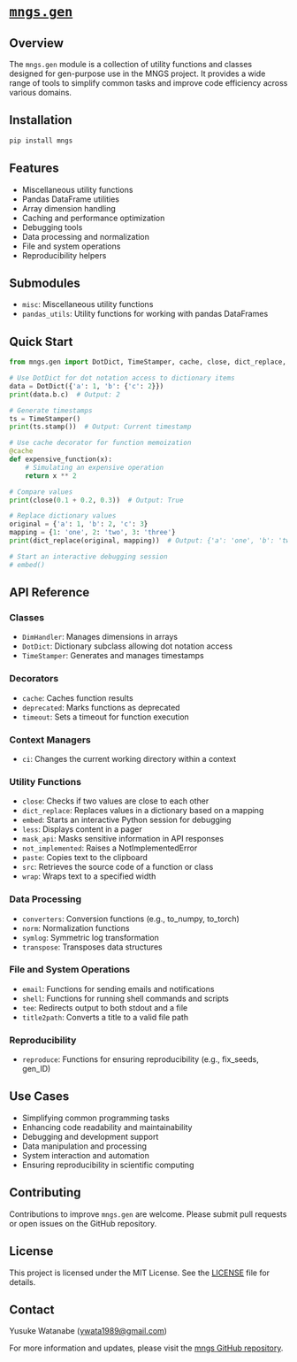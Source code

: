# [`mngs.gen`](https://github.com/ywatanabe1989/mngs/tree/main/src/mngs/gen/)

## Overview
The `mngs.gen` module is a collection of utility functions and classes designed for gen-purpose use in the MNGS project. It provides a wide range of tools to simplify common tasks and improve code efficiency across various domains.

## Installation
```bash
pip install mngs
```

## Features
- Miscellaneous utility functions
- Pandas DataFrame utilities
- Array dimension handling
- Caching and performance optimization
- Debugging tools
- Data processing and normalization
- File and system operations
- Reproducibility helpers

## Submodules
- `misc`: Miscellaneous utility functions
- `pandas_utils`: Utility functions for working with pandas DataFrames

## Quick Start
```python
from mngs.gen import DotDict, TimeStamper, cache, close, dict_replace, embed

# Use DotDict for dot notation access to dictionary items
data = DotDict({'a': 1, 'b': {'c': 2}})
print(data.b.c)  # Output: 2

# Generate timestamps
ts = TimeStamper()
print(ts.stamp())  # Output: Current timestamp

# Use cache decorator for function memoization
@cache
def expensive_function(x):
    # Simulating an expensive operation
    return x ** 2

# Compare values
print(close(0.1 + 0.2, 0.3))  # Output: True

# Replace dictionary values
original = {'a': 1, 'b': 2, 'c': 3}
mapping = {1: 'one', 2: 'two', 3: 'three'}
print(dict_replace(original, mapping))  # Output: {'a': 'one', 'b': 'two', 'c': 'three'}

# Start an interactive debugging session
# embed()
```

## API Reference
### Classes
- `DimHandler`: Manages dimensions in arrays
- `DotDict`: Dictionary subclass allowing dot notation access
- `TimeStamper`: Generates and manages timestamps

### Decorators
- `cache`: Caches function results
- `deprecated`: Marks functions as deprecated
- `timeout`: Sets a timeout for function execution

### Context Managers
- `ci`: Changes the current working directory within a context

### Utility Functions
- `close`: Checks if two values are close to each other
- `dict_replace`: Replaces values in a dictionary based on a mapping
- `embed`: Starts an interactive Python session for debugging
- `less`: Displays content in a pager
- `mask_api`: Masks sensitive information in API responses
- `not_implemented`: Raises a NotImplementedError
- `paste`: Copies text to the clipboard
- `src`: Retrieves the source code of a function or class
- `wrap`: Wraps text to a specified width

### Data Processing
- `converters`: Conversion functions (e.g., to_numpy, to_torch)
- `norm`: Normalization functions
- `symlog`: Symmetric log transformation
- `transpose`: Transposes data structures

### File and System Operations
- `email`: Functions for sending emails and notifications
- `shell`: Functions for running shell commands and scripts
- `tee`: Redirects output to both stdout and a file
- `title2path`: Converts a title to a valid file path

### Reproducibility
- `reproduce`: Functions for ensuring reproducibility (e.g., fix_seeds, gen_ID)

## Use Cases
- Simplifying common programming tasks
- Enhancing code readability and maintainability
- Debugging and development support
- Data manipulation and processing
- System interaction and automation
- Ensuring reproducibility in scientific computing

## Contributing
Contributions to improve `mngs.gen` are welcome. Please submit pull requests or open issues on the GitHub repository.

## License
This project is licensed under the MIT License. See the [LICENSE](LICENSE) file for details.

## Contact
Yusuke Watanabe (ywata1989@gmail.com)

For more information and updates, please visit the [mngs GitHub repository](https://github.com/ywatanabe1989/mngs).
